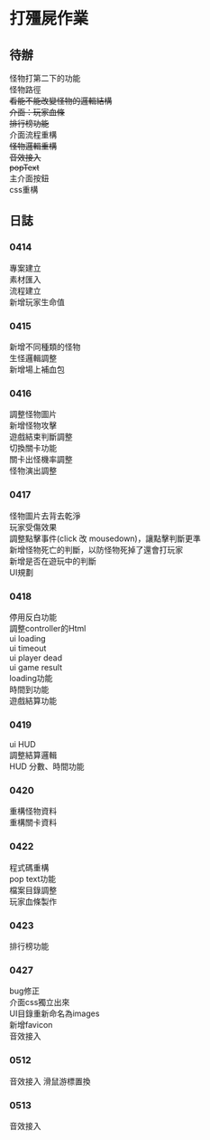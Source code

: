 # 打殭屍作業
## 待辦
怪物打第二下的功能<br>
怪物路徑<br>
~~看能不能改變怪物的邏輯結構~~<br>
~~介面：玩家血條~~<br>
~~排行榜功能~~<br>
介面流程重構<br>
~~怪物邏輯重構~~<br>
~~音效接入~~<br>
~~popText~~<br>
主介面按鈕<br>
css重構<br>

## 日誌
### 0414
專案建立<br>
素材匯入<br>
流程建立<br>
新增玩家生命值<br>

### 0415
新增不同種類的怪物<br>
生怪邏輯調整<br>
新增場上補血包<br>

### 0416
調整怪物圖片<br>
新增怪物攻擊<br>
遊戲結束判斷調整<br>
切換關卡功能<br>
關卡出怪機率調整<br>
怪物演出調整<br>

### 0417
怪物圖片去背去乾淨<br>
玩家受傷效果<br>
調整點擊事件(click 改 mousedown)，讓點擊判斷更準<br>
新增怪物死亡的判斷，以防怪物死掉了還會打玩家<br>
新增是否在遊玩中的判斷<br>
UI規劃<br>

### 0418
停用反白功能<br>
調整controller的Html<br>
ui loading<br>
ui timeout<br>
ui player dead<br>
ui game result<br>
loading功能<br>
時間到功能<br>
遊戲結算功能<br>

### 0419
ui HUD<br>
調整結算邏輯<br>
HUD 分數、時間功能<br>

### 0420
重構怪物資料<br>
重構關卡資料<br>

### 0422
程式碼重構<br>
pop text功能<br>
檔案目錄調整<br>
玩家血條製作<br>

### 0423
排行榜功能<br>

### 0427
bug修正<br>
介面css獨立出來<br>
UI目錄重新命名為images<br>
新增favicon<br>
音效接入<br>

### 0512
音效接入
滑鼠游標置換

### 0513
音效接入